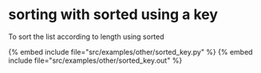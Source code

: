 # sorting with sorted using a key

To sort the list according to length using sorted

{% embed include file="src/examples/other/sorted_key.py" %}
{% embed include file="src/examples/other/sorted_key.out" %}


